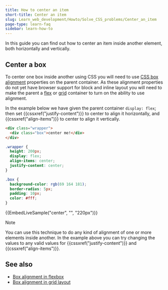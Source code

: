 ```yaml
---
title: How to center an item
short-title: Center an item
slug: Learn_web_development/Howto/Solve_CSS_problems/Center_an_item
page-type: learn-faq
sidebar: learn-how-to
---
```


In this guide you can find out how to center an item inside another element, both horizontally and vertically.

## Center a box

To center one box inside another using CSS you will need to use [CSS box alignment](/en-US/docs/Web/CSS/CSS_box_alignment) properties on the parent container. As these alignment properties do not yet have browser support for block and inline layout you will need to make the parent a [flex](/en-US/docs/Web/CSS/CSS_flexible_box_layout) or [grid](/en-US/docs/Web/CSS/CSS_grid_layout) container to turn on the ability to use alignment.

In the example below we have given the parent container `display: flex`; then set {{cssxref("justify-content")}} to center to align it horizontally, and {{cssxref("align-items")}} to center to align it vertically.

```html live-sample___center
<div class="wrapper">
  <div class="box">center me!</div>
</div>
```

```css live-sample___center
.wrapper {
  height: 200px;
  display: flex;
  align-items: center;
  justify-content: center;
}

.box {
  background-color: rgb(69 164 181);
  border-radius: 5px;
  padding: 10px;
  color: #fff;
}
```

{{EmbedLiveSample("center", "", "220px")}}

> [!NOTE]
> You can use this technique to do any kind of alignment of one or more elements inside another. In the example above you can try changing the values to any valid values for {{cssxref("justify-content")}} and {{cssxref("align-items")}}.

## See also

- [Box alignment in flexbox](/en-US/docs/Web/CSS/CSS_box_alignment/Box_alignment_in_flexbox)
- [Box alignment in grid layout](/en-US/docs/Web/CSS/CSS_box_alignment/Box_alignment_in_grid_layout)
